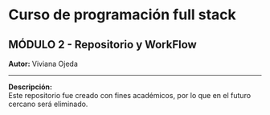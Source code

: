 # Curso de programación full stack  
## MÓDULO 2 - Repositorio y WorkFlow  
**Autor:** Viviana Ojeda  

---

**Descripción:**  
Este repositorio fue creado con fines académicos, por lo que en el futuro cercano será eliminado.
